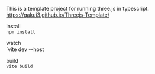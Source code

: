 This is a template project for running three.js in typescript.</br>
https://gakui3.github.io/Threejs-Template/


install  
`npm install`  
  
watch  
`vite dev --host  

build  
`vite build`  
